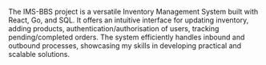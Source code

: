 The IMS-BBS project is a versatile Inventory Management System built with React, Go, and SQL. It offers an intuitive interface for updating inventory, adding products, authentication/authorisation of users, tracking pending/completed orders. The system efficiently handles inbound and outbound processes, showcasing my skills in developing practical and scalable solutions.

